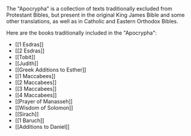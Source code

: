 The "Apocrypha" is a collection of texts traditionally excluded from Protestant Bibles, but present in the original King James Bible and some other translations, as well as in Catholic and Eastern Orthodox Bibles.

Here are the books traditionally included in the "Apocrypha":
- [[1 Esdras]]
- [[2 Esdras]]
- [[Tobit]]
- [[Judith]]
- [[Greek Additions to Esther]]
- [[1 Maccabees]]
- [[2 Maccabees]]
- [[3 Maccabees]]
- [[4 Maccabees]]
- [[Prayer of Manasseh]]
- [[Wisdom of Solomon]]
- [[Sirach]]
- [[1 Baruch]]
- [[Additions to Daniel]]